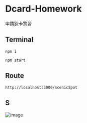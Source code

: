 # Dcard-Homework
申請狄卡實習

## Terminal
```
npm i
```
```
npm start
```

## Route
```
http://localhost:3000/scenicSpot
```

## S
![image](https://user-images.githubusercontent.com/44516782/113386241-66a29d80-93bc-11eb-86b7-f385c71875a8.png)
